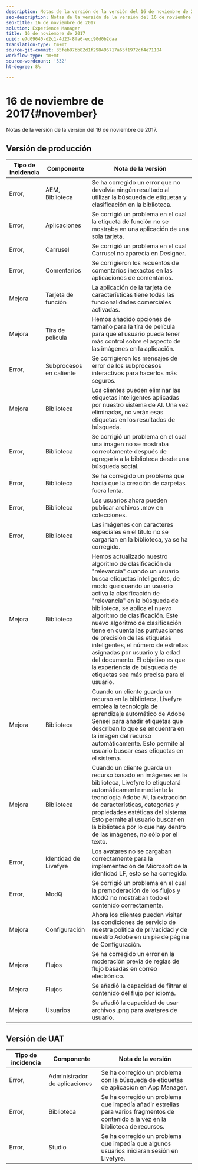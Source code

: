 ```yaml
---
description: Notas de la versión de la versión del 16 de noviembre de 2017.
seo-description: Notas de la versión de la versión del 16 de noviembre de 2017.
seo-title: 16 de noviembre de 2017
solution: Experience Manager
title: 16 de noviembre de 2017
uuid: e7d09640-d2c1-4d23-8fa6-ecc90d0b2daa
translation-type: tm+mt
source-git-commit: 35feb87bb82d1f298496717a65f1972cf4e71104
workflow-type: tm+mt
source-wordcount: '532'
ht-degree: 8%

---
```



# 16 de noviembre de 2017{#november}

Notas de la versión de la versión del 16 de noviembre de 2017.

## Versión de producción

| **Tipo de incidencia** | **Componente** | **Nota de la versión** |
|---|---|---|
| Error, | AEM, Biblioteca | Se ha corregido un error que no devolvía ningún resultado al utilizar la búsqueda de etiquetas y clasificación en la biblioteca. |
| Error, | Aplicaciones | Se corrigió un problema en el cual la etiqueta de función no se mostraba en una aplicación de una sola tarjeta. |
| Error, | Carrusel | Se corrigió un problema en el cual Carrusel no aparecía en Designer. |
| Error, | Comentarios | Se corrigieron los recuentos de comentarios inexactos en las aplicaciones de comentarios. |
| Mejora | Tarjeta de función | La aplicación de la tarjeta de características tiene todas las funcionalidades comerciales activadas. |
| Mejora | Tira de película | Hemos añadido opciones de tamaño para la tira de película para que el usuario pueda tener más control sobre el aspecto de las imágenes en la aplicación. |
| Error, | Subprocesos en caliente | Se corrigieron los mensajes de error de los subprocesos interactivos para hacerlos más seguros. |
| Mejora | Biblioteca | Los clientes pueden eliminar las etiquetas inteligentes aplicadas por nuestro sistema de AI. Una vez eliminadas, no verán esas etiquetas en los resultados de búsqueda. |
| Error, | Biblioteca | Se corrigió un problema en el cual una imagen no se mostraba correctamente después de agregarla a la biblioteca desde una búsqueda social. |
| Error, | Biblioteca | Se ha corregido un problema que hacía que la creación de carpetas fuera lenta. |
| Error, | Biblioteca | Los usuarios ahora pueden publicar archivos .mov en colecciones. |
| Error, | Biblioteca | Las imágenes con caracteres especiales en el título no se cargarían en la biblioteca, ya se ha corregido. |
| Mejora | Biblioteca | Hemos actualizado nuestro algoritmo de clasificación de &quot;relevancia&quot; cuando un usuario busca etiquetas inteligentes, de modo que cuando un usuario activa la clasificación de &quot;relevancia&quot; en la búsqueda de biblioteca, se aplica el nuevo algoritmo de clasificación. Este nuevo algoritmo de clasificación tiene en cuenta las puntuaciones de precisión de las etiquetas inteligentes, el número de estrellas asignadas por usuario y la edad del documento. El objetivo es que la experiencia de búsqueda de etiquetas sea más precisa para el usuario. |
| Mejora | Biblioteca | Cuando un cliente guarda un recurso en la biblioteca, Livefyre emplea la tecnología de aprendizaje automático de Adobe Sensei para añadir etiquetas que describan lo que se encuentra en la imagen del recurso automáticamente. Esto permite al usuario buscar esas etiquetas en el sistema. |
| Mejora | Biblioteca | Cuando un cliente guarda un recurso basado en imágenes en la biblioteca, Livefyre lo etiquetará automáticamente mediante la tecnología Adobe AI, la extracción de características, categorías y propiedades estéticas del sistema. Esto permite al usuario buscar en la biblioteca por lo que hay dentro de las imágenes, no sólo por el texto. |
| Error, | Identidad de Livefyre | Los avatares no se cargaban correctamente para la implementación de Microsoft de la identidad LF, esto se ha corregido. |
| Error, | ModQ | Se corrigió un problema en el cual la premoderación de los flujos y ModQ no mostraban todo el contenido correctamente. |
| Mejora | Configuración | Ahora los clientes pueden visitar las condiciones de servicio de nuestra política de privacidad y de nuestro Adobe en un pie de página de Configuración. |
| Mejora | Flujos | Se ha corregido un error en la moderación previa de reglas de flujo basadas en correo electrónico. |
| Mejora | Flujos | Se añadió la capacidad de filtrar el contenido del flujo por idioma. |
| Mejora | Usuarios | Se añadió la capacidad de usar archivos .png para avatares de usuario. |

## Versión de UAT

| **Tipo de incidencia** | **Componente** | **Nota de la versión** |
|---|---|---|
| Error, | Administrador de aplicaciones | Se ha corregido un problema con la búsqueda de etiquetas de aplicación en App Manager. |
| Error, | Biblioteca | Se ha corregido un problema que impedía añadir estrellas para varios fragmentos de contenido a la vez en la biblioteca de recursos. |
| Error, | Studio | Se ha corregido un problema que impedía que algunos usuarios iniciaran sesión en Livefyre. |

